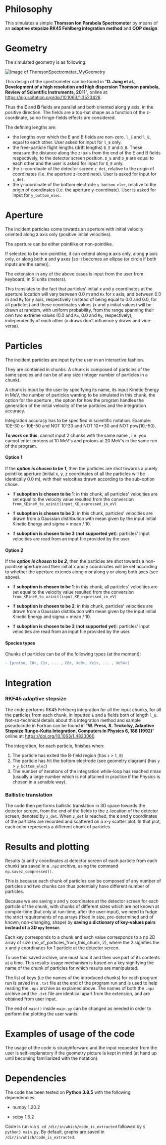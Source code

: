# Philosophy

This simulates a simple **Thomson Ion Parabola Spectrometer** by means of an **adaptive stepsize RK45 Fehlberg integration method** and **OOP design**.

# Geometry
The simulated geometry is as following:

![Image of ThomsonSpectrometer_MyGeometry](https://github.com/iouatu/ThomsonSpectrometer/blob/main/My_Geometry_picture.png)

This design of the spectrometer can be found in "**D. Jung et al., Development of a high resolution and high dispersion Thomson parabola, Review of Scientific Instruments, 2011**", online at: https://aip.scitation.org/doi/10.1063/1.3523428.

Thus the **E** and **B** fields are parallel and both oriented along **y** axis, in the positive direction. The fields are a top-hat shape as a function of the z-coordinate, so no fringe-fields effects are considered.

The defining lengths are:

* the lengths over which the E and B fields are non-zero, ```l_E``` and ```l_B```, equal to each other. User asked for input for ```l_E``` only.
* the free-particle flight lengths (drift lengths) ```D_E``` and ```D_B```. These measure the distance along the z-axis from the end of the E and B fields respectively, to the detector screen position. ```D_E``` and ```D_B``` are equal to each other and the user is asked for input for ```D_E``` only.
* the z-coordinate of the detector screen ```z_det```, relative to the origin of coordinates (i.e. the aperture z-coordinate). User is asked for input for ```z_det```.
* the y-coordinate of the bottom electrode ```y_bottom_elec```, relative to the origin of coordinates (i.e. the aperture y-coordinate). User is asked for input for ```y_bottom_elec```.


# Aperture
The incident particles come towards an aperture with initial velocity oriented along **z** axis only (positive initial velocities). 

The aperture can be either pointlike or non-pointlike.

If selected to be non-pointlike, it can extend along **x** axis only, along **y** axis only, or along both **x** and **y** axes [so it becomes an ellipse (or circle if both inputs are the same)].

The extension in any of the above cases is input from the user from keyboard, in SI units (meters). 

This translates to the fact that particles' initial x and y coordinates at the aperture location will vary between 0.0 m and ```Rx``` for x axis, and between 0.0 m and ```Ry``` for y axis, respectively (instead of being equal to 0.0 and 0.0, for all particles) and these coordinates values (x and y initial values) will be drawn at random, with uniform probability, from the range spanning their own two extreme values (0.0 and ```Rx```, 0.0 and ```Ry```, respectively), independently of each other (x draws don't influence y draws and vice-versa).


# Particles
The incident particles are input by the user in an interactive fashion.

They are contained in chunks. A chunk is composed of particles of the same species and can be of any size (integer number of particles in a chunk).

A chunk is input by the user by specifying its name, its input Kinetic Energy in MeV, the number of particles wanting to be simulated in this chunk, the option for the aperture , the option for how the program handles the generation of the initial velocity of these particles and the integration accuracy.

Integration accuracy has to be specified in scientific notation. Example: 10E-30 or 10E-50 and NOT 10^30 and NOT 10\*\*30 and NOT pow(10,-50).

**To work on this**: cannot input 2 chunks with the same name , i.e. you cannot enter protons at 10 MeV's and protons at 20 MeV's in the same run of the program.


#### Option 1

If the ***option is chosen to be 1***, then the particles are shot towards a purely pointlike aperture (initial x, y, z coordinates of all the particles will be identically 0.0 m), with their velocities drawn according to the sub-option chose.

* If **suboption is chosen to be 1**: in this chunk, all particles' velocities are set equal to the velocity value resulted from the conversion ```from_KEineV_to_uzinit(input_KE_expressed_in_eV)```

* If **suboption is chosen to be 2**: in this chunk, particles' velocities are drawn from a Gaussian distribution with mean given by the input initial Kinetic Energy and sigma = mean / 10.

* If **suboption is chosen to be 3** (**not supported yet**): particles' input velocities are read from an input file provided by the user.

#### Option 2
If the ***option is chosen to be 2***, then the particles are shot towards a non-pointlike aperture and their initial x and y coordinates will be set according to whether the aperture extends along x or along  y or along both axes (see above).

* If **suboption is chosen to be 1**: in this chunk, all particles' velocities are set equal to the velocity value resulted from the conversion ```from_KEineV_to_uzinit(input_KE_expressed_in_eV)```

* If **suboption is chosen to be 2**: in this chunk, particles' velocities are drawn from a Gaussian distribution with mean given by the input initial Kinetic Energy and sigma = mean / 10.

* If **suboption is chosen to be 3** (**not supported yet**): particles' input velocities are read from an input file provided by the user.


#### Species types

Chunks of particles can be of the following types (at the moment):
```diff
- [proton, C0+, C1+, ... , C6+, Xe0+, Xe1+, ... , Xe54+]
```

# Integration
### RKF45 adaptive stepsize
The code performs RK45 Fehlberg integration for all the input chunks, for all the particles from each chunk, in inputted `E` and `B` fields both of length `l_B`. Not-so-technical details about this integration method and sample pseudocode in Fortran can be found in "**W. Press, S. Teukolsy, Adaptive Stepsize Runge-Kutta Integration, Computers in Physics 6, 188 (1992)**" online at: https://doi.org/10.1063/1.4823060.


The integration, for each particle, finishes when:
1) The particle has exited the B-field region (has `z` > `l_B`)
2) The particle has hit the bottom electrode (see geometry diagram) (has `y` > `y_bottom_elec`)
3) The number of iterations of the integration while-loop has reached nmax (usually a large number which is not attained in practice if the Physics is chosen in a sensible way).


### Ballistic translation
The code then performs ballistic translation in 3D space towards the detector screen, from the end of the fields to the z-location of the detector screen, denoted by `z_det`.
When `z_det` is reached, the **x** and **y** coordinates of the particles are recorded and scattered on a x-y scatter plot. 
In that plot, each color represents a different chunk of particles.


# Results and plotting
Results (x and y coordinates at detector screen of each particle from each chunk) are saved in a ```.npz``` archive, using the command ```np.savez_compressed()```. 

This is because each chunk of particles can be composed of any number of particles and two chunks can thus potentially have different number of particles. 

Because we are saving x and y coordinates at the detector screen for each particle of the chunk, with chunks of different sizes which are not known at compile-time (but only at run-time, after the user-input), we need to fudge the strict requirements of np.arrays (fixed in size, pre-determined and of known, non-changing, shape) by **saving a dictionary of key-values pairs instead of a 3D ```npy``` tensor**. 

Each key corresponds to a chunk and each value corresponds to a np 2D array of size (no_of_particles_from_this_chunk, 2), where the 2 signifies the x and y coordinates for 1 particle at the detector screen.

To use this saved archive, one must load it and then use part of its contents at a time. This results-usage mechanism is based on a key signifying the name of the chunk of particles for which results are manipulated. 

The list of keys (i.e the names of the introduced chunks) for each program run is saved in a ```.txt``` file at the end of the program run and is used to help reading the ```.npz``` archive as explained above.
The names of both the ```.npz``` archive and the ```.txt``` file are identical apart from the extension, and are obtained from user input.

The end of `main()` inside `main.py` can be changed as needed in order to perform the plotting the user wants.

# Examples of usage of the code
The usage of the code is straightforward and the input requested from the user is self-explanatory if the geometry picture is kept in mind (at hand up until becoming familiarized with the notation).

# Dependencies
The code has been tested on **Python 3.8.5** with the following dependencies:

* numpy 1.20.2

* scipy 1.6.2

Code is run via `$ cd /dir/in/which/code_is_extracted` followed by `$ python3 main.py`. By default, graphs are saved in `/dir/in/which/code_is_extracted`.
